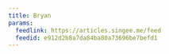 ```yaml
---
title: Bryan
params:
  feedlink: https://articles.singee.me/feed
  feedid: e912d2b8a7da84ba80a73696be7befd1
---
```

